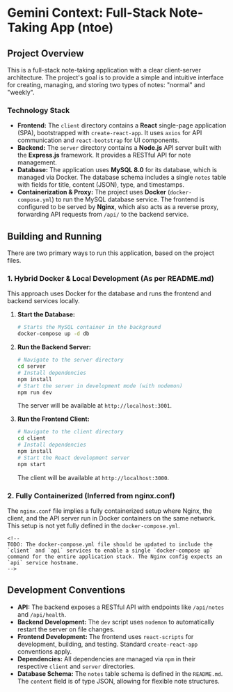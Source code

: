# Gemini Context: Full-Stack Note-Taking App (ntoe)

## Project Overview

This is a full-stack note-taking application with a clear client-server architecture. The project's goal is to provide a simple and intuitive interface for creating, managing, and storing two types of notes: "normal" and "weekly".

### Technology Stack

*   **Frontend:** The `client` directory contains a **React** single-page application (SPA), bootstrapped with `create-react-app`. It uses `axios` for API communication and `react-bootstrap` for UI components.
*   **Backend:** The `server` directory contains a **Node.js** API server built with the **Express.js** framework. It provides a RESTful API for note management.
*   **Database:** The application uses **MySQL 8.0** for its database, which is managed via Docker. The database schema includes a single `notes` table with fields for title, content (JSON), type, and timestamps.
*   **Containerization & Proxy:** The project uses **Docker** (`docker-compose.yml`) to run the MySQL database service. The frontend is configured to be served by **Nginx**, which also acts as a reverse proxy, forwarding API requests from `/api/` to the backend service.

## Building and Running

There are two primary ways to run this application, based on the project files.

### 1. Hybrid Docker & Local Development (As per README.md)

This approach uses Docker for the database and runs the frontend and backend services locally.

1.  **Start the Database:**
    ```bash
    # Starts the MySQL container in the background
    docker-compose up -d db
    ```

2.  **Run the Backend Server:**
    ```bash
    # Navigate to the server directory
    cd server
    # Install dependencies
    npm install
    # Start the server in development mode (with nodemon)
    npm run dev
    ```
    The server will be available at `http://localhost:3001`.

3.  **Run the Frontend Client:**
    ```bash
    # Navigate to the client directory
    cd client
    # Install dependencies
    npm install
    # Start the React development server
    npm start
    ```
    The client will be available at `http://localhost:3000`.

### 2. Fully Containerized (Inferred from nginx.conf)

The `nginx.conf` file implies a fully containerized setup where Nginx, the client, and the API server run in Docker containers on the same network. This setup is not yet fully defined in the `docker-compose.yml`.

```
<!--
TODO: The docker-compose.yml file should be updated to include the `client` and `api` services to enable a single `docker-compose up` command for the entire application stack. The Nginx config expects an `api` service hostname.
-->
```

## Development Conventions

*   **API:** The backend exposes a RESTful API with endpoints like `/api/notes` and `/api/health`.
*   **Backend Development:** The `dev` script uses `nodemon` to automatically restart the server on file changes.
*   **Frontend Development:** The frontend uses `react-scripts` for development, building, and testing. Standard `create-react-app` conventions apply.
*   **Dependencies:** All dependencies are managed via `npm` in their respective `client` and `server` directories.
*   **Database Schema:** The `notes` table schema is defined in the `README.md`. The `content` field is of type JSON, allowing for flexible note structures.
